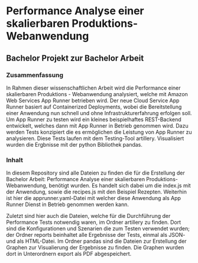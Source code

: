 # Performance Analyse einer skalierbaren Produktions-Webanwendung

## Bachelor Projekt zur Bachelor Arbeit

### Zusammenfassung

In Rahmen dieser wissenschaftlichen Arbeit wird die Performance einer skalierbaren Produktions - Webanwendung analysiert, welche mit Amazon Web Services App Runner betrieben wird. Der neue Cloud Service App Runner basiert auf Containerized Deployments, wobei die Bereitstellung einer Anwendung nun schnell und ohne Infrastrukturerfahrung erfolgen soll.
Um App Runner zu testen wird ein kleines beispielhaftes REST-Backend entwickelt, welches dann mit App Runner in Betrieb genommen wird. Dazu werden Tests konzipiert die es ermöglichen die Leistung von App Runner zu analysieren. Diese Tests laufen mit dem Testing-Tool artillery. Visualisiert wurden die Ergbnisse mit der python Bibliothek pandas.

### Inhalt

In diesem Repository sind alle Dateien zu finden die für die Erstellung der Bachelor Arbeit: Performance Analyse einer skalierbaren Produktions-Webanwendung, benötigt wurden. Es handelt sich dabei um die index.js mit der Anwendung, sowie die recipes.js mit den Beispiel Rezepten. Weiterhin ist hier die apprunner.yaml-Datei mit welcher diese Anwendung als App Runner Dienst in Betrieb genommen werden kann.

Zuletzt sind hier auch die Dateien, welche für die Durchführung der Performance Tests notwendig waren, im Ordner artillery zu finden. Dort sind die Konfigurationen und Szenarien die zum Testen verwendet wurden; der Ordner reports beinhaltet alle Ergebnisse der Tests, einmal als JSON- und als HTML-Datei.
Im Ordner pandas sind die Dateien zur Erstellung der Graphen zur Visualierung der Ergebnisse zu finden. Die Graphen wurden dort in Unterordnern export als PDF abgespeichert.
